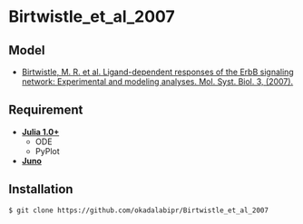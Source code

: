 # Birtwistle_et_al_2007
## Model

- [Birtwistle, M. R. et al. Ligand-dependent responses of the ErbB signaling network: Experimental and modeling analyses. Mol. Syst. Biol. 3, (2007).](http://msb.embopress.org/content/3/1/144)

## Requirement
- **[Julia 1.0+](https://julialang.org)**
  - ODE
  - PyPlot
- **[Juno](http://junolab.org)**

## Installation

    $ git clone https://github.com/okadalabipr/Birtwistle_et_al_2007
